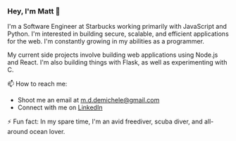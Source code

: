 ### Hey, I'm Matt 👋

I'm a Software Engineer at Starbucks working primarily with JavaScript and Python. I'm interested in building secure, scalable, and efficient applications for the web. I'm constantly growing in my abilities as a programmer. 

My current side projects involve building web applications using Node.js and React. I'm also building things with Flask, as well as experimenting with C.

📫 How to reach me:
- Shoot me an email at m.d.demichele@gmail.com
- Connect with me on [LinkedIn](https://www.linkedin.com/in/matthew-demichele-3a51a9139/)

⚡ Fun fact: 
In my spare time, I'm an avid freediver, scuba diver, and all-around ocean lover.
